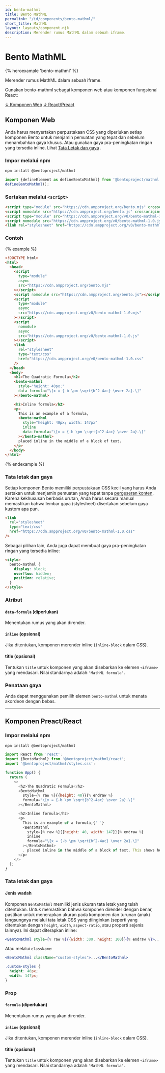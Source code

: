 ```yaml
---
id: bento-mathml
title: Bento MathML
permalink: "/id/components/bento-mathml/"
short_title: MathML
layout: layouts/component.njk
description: Merender rumus MathML dalam sebuah iframe.
---
```


# Bento MathML

{% heroexample 'bento-mathml' %}

Merender rumus MathML dalam sebuah iframe.

<div class="bd-usage bd-card bd-card--light-sea-green">
<p>Gunakan bento-mathml sebagai komponen web atau komponen fungsional React:</p> <a class="bd-button" href="#web-component">↓ Komponen Web</a> <a class="bd-button" href="#preact%2Freact-component">↓ React/Preact</a>
</div>

## Komponen Web

Anda harus menyertakan perpustakaan CSS yang diperlukan setiap komponen Bento untuk menjamin pemuatan yang tepat dan sebelum menambahkan gaya khusus. Atau gunakan gaya pra-peningkatan ringan yang tersedia inline. Lihat [Tata Letak dan gaya](#layout-and-style) .

### Impor melalui npm

```bash
npm install @bentoproject/mathml
```

```javascript
import {defineElement as defineBentoMathml} from '@bentoproject/mathml';
defineBentoMathml();
```

### Sertakan melalui `<script>`

```html
<script type="module" src="https://cdn.ampproject.org/bento.mjs" crossorigin="anonymous"></script>
<script nomodule src="https://cdn.ampproject.org/bento.js" crossorigin="anonymous"></script>
<script type="module" src="https://cdn.ampproject.org/v0/bento-mathml-1.0.mjs" crossorigin="anonymous"></script>
<script nomodule src="https://cdn.ampproject.org/v0/bento-mathml-1.0.js" crossorigin="anonymous"></script>
<link rel="stylesheet" href="https://cdn.ampproject.org/v0/bento-mathml-1.0.css" crossorigin="anonymous">
```

### Contoh

{% example %}

```html
<!DOCTYPE html>
<html>
  <head>
    <script
      type="module"
      async
      src="https://cdn.ampproject.org/bento.mjs"
    ></script>
    <script nomodule src="https://cdn.ampproject.org/bento.js"></script>
    <script
      type="module"
      async
      src="https://cdn.ampproject.org/v0/bento-mathml-1.0.mjs"
    ></script>
    <script
      nomodule
      async
      src="https://cdn.ampproject.org/v0/bento-mathml-1.0.js"
    ></script>
    <link
      rel="stylesheet"
      type="text/css"
      href="https://cdn.ampproject.org/v0/bento-mathml-1.0.css"
    />
  </head>
  <body>
    <h2>The Quadratic Formula</h2>
    <bento-mathml
      style="height: 40px;"
      data-formula="\[x = {-b \pm \sqrt{b^2-4ac} \over 2a}.\]"
    ></bento-mathml>

    <h2>Inline formula</h2>
    <p>
      This is an example of a formula,
      <bento-mathml
        style="height: 40px; width: 147px"
        inline
        data-formula="\[x = {-b \pm \sqrt{b^2-4ac} \over 2a}.\]"
      ></bento-mathml>
      placed inline in the middle of a block of text.
    </p>
  </body>
</html>
```

{% endexample %}

### Tata letak dan gaya

Setiap komponen Bento memiliki perpustakaan CSS kecil yang harus Anda sertakan untuk menjamin pemuatan yang tepat tanpa [pergeseran konten](https://web.dev/cls/). Karena kekhususan berbasis urutan, Anda harus secara manual memastikan bahwa lembar gaya (stylesheet) disertakan sebelum gaya kustom apa pun.

```html
<link
  rel="stylesheet"
  type="text/css"
  href="https://cdn.ampproject.org/v0/bento-mathml-1.0.css"
/>
```

Sebagai pilihan lain, Anda juga dapat membuat gaya pra-peningkatan ringan yang tersedia inline:

```html
<style>
  bento-mathml {
    display: block;
    overflow: hidden;
    position: relative;
  }
</style>
```

### Atribut

#### `data-formula` (diperlukan)

Menentukan rumus yang akan dirender.

#### `inline` (opsional)

Jika ditentukan, komponen merender inline (`inline-block` dalam CSS).

#### title (opsional)

Tentukan `title` untuk komponen yang akan disebarkan ke elemen `<iframe>` yang mendasari. Nilai standarnya adalah `"MathML formula"`.

### Penataan gaya

Anda dapat menggunakan pemilih elemen `bento-mathml` untuk menata akordeon dengan bebas.

---

## Komponen Preact/React

### Impor melalui npm

```bash
npm install @bentoproject/mathml
```

```javascript
import React from 'react';
import {BentoMathml} from '@bentoproject/mathml/react';
import '@bentoproject/mathml/styles.css';

function App() {
  return (
    <>
      <h2>The Quadratic Formula</h2>
      <BentoMathml
        style={% raw %}{{height: 40}}{% endraw %}
        formula="\[x = {-b \pm \sqrt{b^2-4ac} \over 2a}.\]"
      ></BentoMathml>

      <h2>Inline formula</h2>
      <p>
        This is an example of a formula,{' '}
        <BentoMathml
          style={% raw %}{{height: 40, width: 147}}{% endraw %}
          inline
          formula="\[x = {-b \pm \sqrt{b^2-4ac} \over 2a}.\]"
        ></BentoMathml>
        , placed inline in the middle of a block of text. This shows how the formula will fit inside a block of text and can be styled with CSS.
      </p>
    </>
  );
}
```

### Tata letak dan gaya

#### Jenis wadah

Komponen `BentoMathml` memiliki jenis ukuran tata letak yang telah ditentukan. Untuk memastikan bahwa komponen dirender dengan benar, pastikan untuk menerapkan ukuran pada komponen dan turunan (anak) langsungnya melalui tata letak CSS yang diinginkan (seperti yang ditentukan dengan `height`, `width`, `aspect-ratio`, atau properti sejenis lainnya). Ini dapat diterapkan inline:

```jsx
<BentoMathml style={% raw %}{{width: 300, height: 100}}{% endraw %}>...</BentoMathml>
```

Atau melalui `className`:

```jsx
<BentoMathml className="custom-styles">...</BentoMathml>
```

```css
.custom-styles {
  height: 40px;
  width: 147px;
}
```

### Prop

#### `formula` (diperlukan)

Menentukan rumus yang akan dirender.

#### `inline` (opsional)

Jika ditentukan, komponen merender inline (`inline-block` dalam CSS).

#### title (opsional)

Tentukan `title` untuk komponen yang akan disebarkan ke elemen `<iframe>` yang mendasari. Nilai standarnya adalah `"MathML formula"`.
